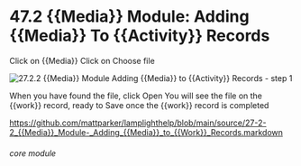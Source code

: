 # 47.2 {{Media}} Module: Adding {{Media}} To {{Activity}} Records

Click on {{Media}}
Click on Choose file

![27.2.2 {{Media}} Module Adding {{Media}} to {{Activity}} Records - step 1](27.2.2_Media_Module_Adding_Media_to_Activity_Records_im_1.png)

When you have found the file, click Open
You will see the file on the {{work}} record, ready to Save once the {{work}} record is completed

https://github.com/mattparker/lamplighthelp/blob/main/source/27-2-2_{{Media}}_Module-_Adding_{{Media}}_to_{{Work}}_Records.markdown

###### core module